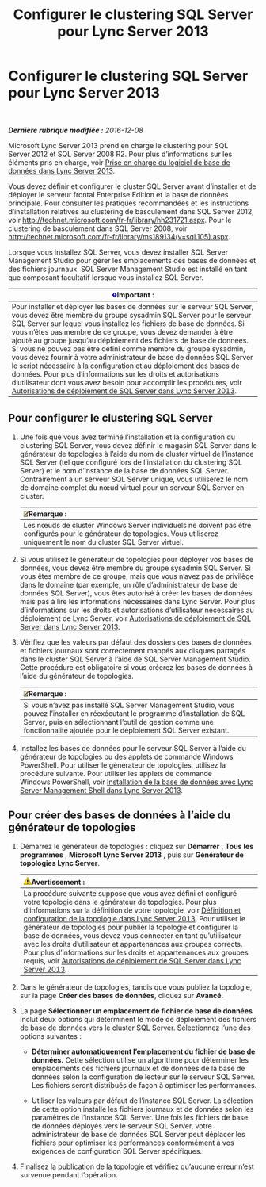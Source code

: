 ﻿---
title: Configurer le clustering SQL Server pour Lync Server 2013
TOCTitle: Configurer le clustering SQL Server pour Lync Server 2013
ms:assetid: d7b52ef1-573c-48ed-bb94-34e37b49645c
ms:mtpsurl: https://technet.microsoft.com/fr-fr/library/Dn383982(v=OCS.15)
ms:contentKeyID: 56559396
ms.date: 12/10/2016
mtps_version: v=OCS.15
ms.translationtype: HT
---

# Configurer le clustering SQL Server pour Lync Server 2013

 

_**Dernière rubrique modifiée :** 2016-12-08_

Microsoft Lync Server 2013 prend en charge le clustering pour SQL Server 2012 et SQL Server 2008 R2. Pour plus d’informations sur les éléments pris en charge, voir [Prise en charge du logiciel de base de données dans Lync Server 2013](lync-server-2013-database-software-support.md).

Vous devez définir et configurer le cluster SQL Server avant d’installer et de déployer le serveur frontal Enterprise Edition et la base de données principale. Pour consulter les pratiques recommandées et les instructions d’installation relatives au clustering de basculement dans SQL Server 2012, voir <http://technet.microsoft.com/fr-fr/library/hh231721.aspx>. Pour le clustering de basculement dans SQL Server 2008, voir <http://technet.microsoft.com/fr-fr/library/ms189134(v=sql.105).aspx>.

Lorsque vous installez SQL Server, vous devez installer SQL Server Management Studio pour gérer les emplacements des bases de données et des fichiers journaux. SQL Server Management Studio est installé en tant que composant facultatif lorsque vous installez SQL Server.

<table>
<thead>
<tr class="header">
<th><img src="images/Gg425917.important(OCS.15).gif" title="important" alt="important" />Important :</th>
</tr>
</thead>
<tbody>
<tr class="odd">
<td>Pour installer et déployer les bases de données sur le serveur SQL Server, vous devez être membre du groupe sysadmin SQL Server pour le serveur SQL Server sur lequel vous installez les fichiers de base de données. Si vous n’êtes pas membre de ce groupe, vous devez demander à être ajouté au groupe jusqu’au déploiement des fichiers de base de données. Si vous ne pouvez pas être défini comme membre du groupe sysadmin, vous devez fournir à votre administrateur de base de données SQL Server le script nécessaire à la configuration et au déploiement des bases de données. Pour plus d’informations sur les droits et autorisations d’utilisateur dont vous avez besoin pour accomplir les procédures, voir <a href="lync-server-2013-deployment-permissions-for-sql-server.md">Autorisations de déploiement de SQL Server dans Lync Server 2013</a>.</td>
</tr>
</tbody>
</table>


## Pour configurer le clustering SQL Server

1.  Une fois que vous avez terminé l’installation et la configuration du clustering SQL Server, vous devez définir le magasin SQL Server dans le générateur de topologies à l’aide du nom de cluster virtuel de l’instance SQL Server (tel que configuré lors de l’installation du clustering SQL Server) et le nom d’instance de la base de données SQL Server. Contrairement à un serveur SQL Server unique, vous utiliserez le nom de domaine complet du nœud virtuel pour un serveur SQL Server en cluster.
    
    <table>
    <thead>
    <tr class="header">
    <th><img src="images/Gg398920.note(OCS.15).gif" title="note" alt="note" />Remarque :</th>
    </tr>
    </thead>
    <tbody>
    <tr class="odd">
    <td>Les nœuds de cluster Windows Server individuels ne doivent pas être configurés pour le générateur de topologies. Vous utiliserez uniquement le nom du cluster SQL Server virtuel.</td>
    </tr>
    </tbody>
    </table>


2.  Si vous utilisez le générateur de topologies pour déployer vos bases de données, vous devez être membre du groupe sysadmin SQL Server. Si vous êtes membre de ce groupe, mais que vous n’avez pas de privilège dans le domaine (par exemple, un rôle d’administrateur de base de données SQL Server), vous êtes autorisé à créer les bases de données mais pas à lire les informations nécessaires dans Lync Server. Pour plus d’informations sur les droits et autorisations d’utilisateur nécessaires au déploiement de Lync Server, voir [Autorisations de déploiement de SQL Server dans Lync Server 2013](lync-server-2013-deployment-permissions-for-sql-server.md).

3.  Vérifiez que les valeurs par défaut des dossiers des bases de données et fichiers journaux sont correctement mappés aux disques partagés dans le cluster SQL Server à l’aide de SQL Server Management Studio. Cette procédure est obligatoire si vous créerez les bases de données à l’aide du générateur de topologies.
    
    <table>
    <thead>
    <tr class="header">
    <th><img src="images/Gg398920.note(OCS.15).gif" title="note" alt="note" />Remarque :</th>
    </tr>
    </thead>
    <tbody>
    <tr class="odd">
    <td>Si vous n’avez pas installé SQL Server Management Studio, vous pouvez l’installer en réexécutant le programme d’installation de SQL Server, puis en sélectionnant l’outil de gestion comme une fonctionnalité ajoutée pour le déploiement SQL Server existant.</td>
    </tr>
    </tbody>
    </table>


4.  Installez les bases de données pour le serveur SQL Server à l’aide du générateur de topologies ou des applets de commande Windows PowerShell. Pour utiliser le générateur de topologies, utilisez la procédure suivante. Pour utiliser les applets de commande Windows PowerShell, voir [Installation de la base de données avec Lync Server Management Shell dans Lync Server 2013](lync-server-2013-database-installation-using-lync-server-management-shell.md).

## Pour créer des bases de données à l’aide du générateur de topologies

1.  Démarrez le générateur de topologies : cliquez sur **Démarrer** , **Tous les programmes** , **Microsoft Lync Server 2013** , puis sur **Générateur de topologies Lync Server**.
    
    <table>
    <thead>
    <tr class="header">
    <th><img src="images/Gg412910.warning(OCS.15).gif" title="warning" alt="warning" />Avertissement :</th>
    </tr>
    </thead>
    <tbody>
    <tr class="odd">
    <td>La procédure suivante suppose que vous avez défini et configuré votre topologie dans le générateur de topologies. Pour plus d’informations sur la définition de votre topologie, voir <a href="lync-server-2013-defining-and-configuring-the-topology.md">Définition et configuration de la topologie dans Lync Server 2013</a>. Pour utiliser le générateur de topologies pour publier la topologie et configurer la base de données, vous devez vous connecter en tant qu’utilisateur avec les droits d’utilisateur et appartenances aux groupes corrects. Pour plus d’informations sur les droits et appartenances aux groupes requis, voir <a href="lync-server-2013-deployment-permissions-for-sql-server.md">Autorisations de déploiement de SQL Server dans Lync Server 2013</a>.</td>
    </tr>
    </tbody>
    </table>


2.  Dans le générateur de topologies, tandis que vous publiez la topologie, sur la page **Créer des bases de données**, cliquez sur **Avancé**.

3.  La page **Sélectionner un emplacement de fichier de base de données** inclut deux options qui déterminent le mode de déploiement des fichiers de base de données vers le cluster SQL Server. Sélectionnez l’une des options suivantes :
    
      - **Déterminer automatiquement l’emplacement du fichier de base de données.** Cette sélection utilise un algorithme pour déterminer les emplacements des fichiers journaux et de données de la base de données selon la configuration de lecteur sur le serveur SQL Server. Les fichiers seront distribués de façon à optimiser les performances.
    
      - Utiliser les valeurs par défaut de l’instance SQL Server. La sélection de cette option installe les fichiers journaux et de données selon les paramètres de l’instance SQL Server. Une fois les fichiers de base de données déployés vers le serveur SQL Server, votre administrateur de base de données SQL Server peut déplacer les fichiers pour optimiser les performances conformément à vos exigences de configuration SQL Server spécifiques.

4.  Finalisez la publication de la topologie et vérifiez qu’aucune erreur n’est survenue pendant l’opération.


